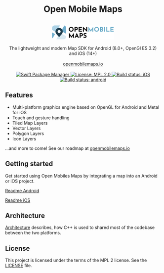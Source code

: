 <h1 align="center">Open Mobile Maps</h1>
<br />
<div align="center">
  <img width="200" height="45" src="logo.svg"/>
  <br />
  <br />
  The lightweight and modern Map SDK for Android (8.0+, OpenGl ES 3.2) and iOS (14+)
  <br />
  <br />
  <a href="https://openmobilemaps.io/">openmobilemaps.io</a>
</div>
<br />

<div align="center">
    <!-- SPM -->
    <a href="https://github.com/apple/swift-package-manager">
      <img alt="Swift Package Manager"
      src="https://img.shields.io/badge/SPM-%E2%9C%93-brightgreen.svg?style=flat">
    </a>
    <!-- License -->
    <a href="https://github.com/openmobilemaps/maps-core/blob/master/LICENSE">
      <img alt="License: MPL 2.0"
      src="https://img.shields.io/badge/License-MPL%202.0-brightgreen.svg">
    </a>
    <!-- iOS Build -->
    <a href="https://github.com/openmobilemaps/maps-core/actions/workflows/ios.yml">
      <img alt="Build status: iOS"
      src="https://github.com/openmobilemaps/maps-core/actions/workflows/ios.yml/badge.svg">
    </a>
    <!-- android Build -->
    <a href="https://github.com/openmobilemaps/maps-core/actions/workflows/android.yml">
      <img alt="Build status: android"
      src="https://github.com/openmobilemaps/maps-core/actions/workflows/android.yml/badge.svg">
    </a>
</div>


## Features
* Multi-platform graphics engine based on OpenGL for Android and Metal for iOS
* Touch and gesture handling
* Tiled Map Layers
* Vector Layers
* Polygon Layers
* Icon Layers

...and more to come! See our roadmap at [openmobilemaps.io](https://openmobilemaps.io)

## Getting started

Get started using Open Mobiles Maps by integrating a map into an Android or iOS project.

[Readme Android](./android/)

[Readme iOS](./ios/)


## Architecture

[Architecture](./docs/architecture.md) describes, how C++ is used to shared most of the codebase between the two platforms.

## License
This project is licensed under the terms of the MPL 2 license. See the [LICENSE](LICENSE) file.
